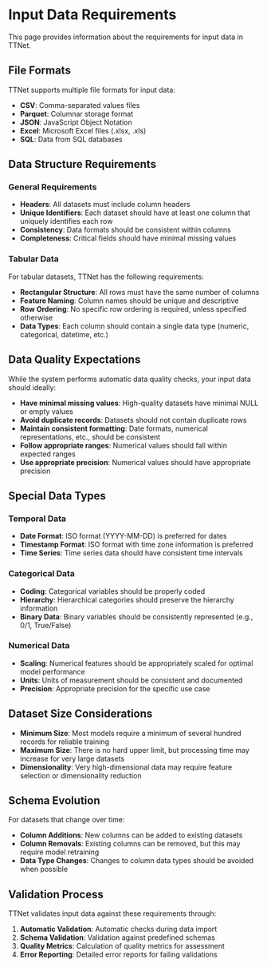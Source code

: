 # Input Data Requirements

This page provides information about the requirements for input data in TTNet.

## File Formats

TTNet supports multiple file formats for input data:

- **CSV**: Comma-separated values files
- **Parquet**: Columnar storage format
- **JSON**: JavaScript Object Notation
- **Excel**: Microsoft Excel files (.xlsx, .xls)
- **SQL**: Data from SQL databases

## Data Structure Requirements

### General Requirements

- **Headers**: All datasets must include column headers
- **Unique Identifiers**: Each dataset should have at least one column that uniquely identifies each row
- **Consistency**: Data formats should be consistent within columns
- **Completeness**: Critical fields should have minimal missing values

### Tabular Data

For tabular datasets, TTNet has the following requirements:

- **Rectangular Structure**: All rows must have the same number of columns
- **Feature Naming**: Column names should be unique and descriptive
- **Row Ordering**: No specific row ordering is required, unless specified otherwise
- **Data Types**: Each column should contain a single data type (numeric, categorical, datetime, etc.)

## Data Quality Expectations

While the system performs automatic data quality checks, your input data should ideally:

- **Have minimal missing values**: High-quality datasets have minimal NULL or empty values
- **Avoid duplicate records**: Datasets should not contain duplicate rows
- **Maintain consistent formatting**: Date formats, numerical representations, etc., should be consistent
- **Follow appropriate ranges**: Numerical values should fall within expected ranges
- **Use appropriate precision**: Numerical values should have appropriate precision

## Special Data Types

### Temporal Data

- **Date Format**: ISO format (YYYY-MM-DD) is preferred for dates
- **Timestamp Format**: ISO format with time zone information is preferred
- **Time Series**: Time series data should have consistent time intervals

### Categorical Data

- **Coding**: Categorical variables should be properly coded
- **Hierarchy**: Hierarchical categories should preserve the hierarchy information
- **Binary Data**: Binary variables should be consistently represented (e.g., 0/1, True/False)

### Numerical Data

- **Scaling**: Numerical features should be appropriately scaled for optimal model performance
- **Units**: Units of measurement should be consistent and documented
- **Precision**: Appropriate precision for the specific use case

## Dataset Size Considerations

- **Minimum Size**: Most models require a minimum of several hundred records for reliable training
- **Maximum Size**: There is no hard upper limit, but processing time may increase for very large datasets
- **Dimensionality**: Very high-dimensional data may require feature selection or dimensionality reduction

## Schema Evolution

For datasets that change over time:

- **Column Additions**: New columns can be added to existing datasets
- **Column Removals**: Existing columns can be removed, but this may require model retraining
- **Data Type Changes**: Changes to column data types should be avoided when possible

## Validation Process

TTNet validates input data against these requirements through:

1. **Automatic Validation**: Automatic checks during data import
2. **Schema Validation**: Validation against predefined schemas
3. **Quality Metrics**: Calculation of quality metrics for assessment
4. **Error Reporting**: Detailed error reports for failing validations 